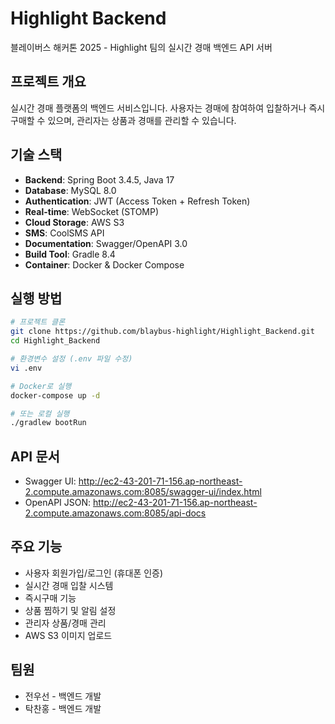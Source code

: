 # Highlight Backend

블레이버스 해커톤 2025 - Highlight 팀의 실시간 경매 백엔드 API 서버

## 프로젝트 개요

실시간 경매 플랫폼의 백엔드 서비스입니다. 사용자는 경매에 참여하여 입찰하거나 즉시구매할 수 있으며, 관리자는 상품과 경매를 관리할 수 있습니다.

## 기술 스택

- **Backend**: Spring Boot 3.4.5, Java 17
- **Database**: MySQL 8.0
- **Authentication**: JWT (Access Token + Refresh Token)
- **Real-time**: WebSocket (STOMP)
- **Cloud Storage**: AWS S3
- **SMS**: CoolSMS API
- **Documentation**: Swagger/OpenAPI 3.0
- **Build Tool**: Gradle 8.4
- **Container**: Docker & Docker Compose

## 실행 방법

```bash
# 프로젝트 클론
git clone https://github.com/blaybus-highlight/Highlight_Backend.git
cd Highlight_Backend

# 환경변수 설정 (.env 파일 수정)
vi .env

# Docker로 실행
docker-compose up -d

# 또는 로컬 실행
./gradlew bootRun
```

## API 문서

- Swagger UI: http://ec2-43-201-71-156.ap-northeast-2.compute.amazonaws.com:8085/swagger-ui/index.html
- OpenAPI JSON: http://ec2-43-201-71-156.ap-northeast-2.compute.amazonaws.com:8085/api-docs

## 주요 기능

- 사용자 회원가입/로그인 (휴대폰 인증)
- 실시간 경매 입찰 시스템
- 즉시구매 기능
- 상품 찜하기 및 알림 설정
- 관리자 상품/경매 관리
- AWS S3 이미지 업로드

## 팀원

- 전우선 - 백엔드 개발
- 탁찬홍 - 백엔드 개발